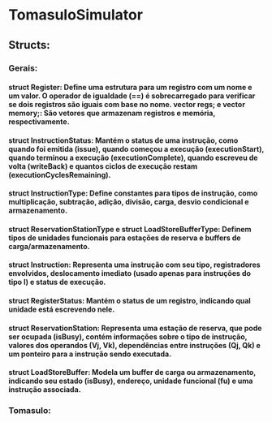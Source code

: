 # TomasuloSimulator

## Structs:
### Gerais:
#### struct Register: Define uma estrutura para um registro com um nome e um valor. O operador de igualdade (==) é sobrecarregado para verificar se dois registros são iguais com base no nome. vector<Register> regs; e vector<Register> memory;: São vetores que armazenam registros e memória, respectivamente.

#### struct InstructionStatus: Mantém o status de uma instrução, como quando foi emitida (issue), quando começou a execução (executionStart), quando terminou a execução (executionComplete), quando escreveu de volta (writeBack) e quantos ciclos de execução restam (executionCyclesRemaining).

#### struct InstructionType: Define constantes para tipos de instrução, como multiplicação, subtração, adição, divisão, carga, desvio condicional e armazenamento.

#### struct ReservationStationType e struct LoadStoreBufferType: Definem tipos de unidades funcionais para estações de reserva e buffers de carga/armazenamento.

#### struct Instruction: Representa uma instrução com seu tipo, registradores envolvidos, deslocamento imediato (usado apenas para instruções do tipo I) e status de execução.

#### struct RegisterStatus: Mantém o status de um registro, indicando qual unidade está escrevendo nele.

#### struct ReservationStation: Representa uma estação de reserva, que pode ser ocupada (isBusy), contém informações sobre o tipo de instrução, valores dos operandos (Vj, Vk), dependências entre instruções (Qj, Qk) e um ponteiro para a instrução sendo executada.

#### struct LoadStoreBuffer: Modela um buffer de carga ou armazenamento, indicando seu estado (isBusy), endereço, unidade funcional (fu) e uma instrução associada.

### Tomasulo:

####
